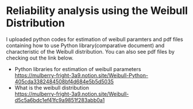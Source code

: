 # Reliability analysis using the Weibull Distribution
I uploaded python codes for estimation of weibull paramters and pdf files containing how to use Python library(comparative document) and characteristic of the Weibull distribution. You can also see pdf files by checking out the link below.
- Python libraries for estimation of weibull parameters   
  https://mulberry-fright-3a9.notion.site/Weibull-Python-405cda3382484508bf4d684e5b5d5035 
- What is the weibull distribution  
  https://mulberry-fright-3a9.notion.site/Weibull-d5c5a6bdc1ef41fc9a9851f283abb0a1
